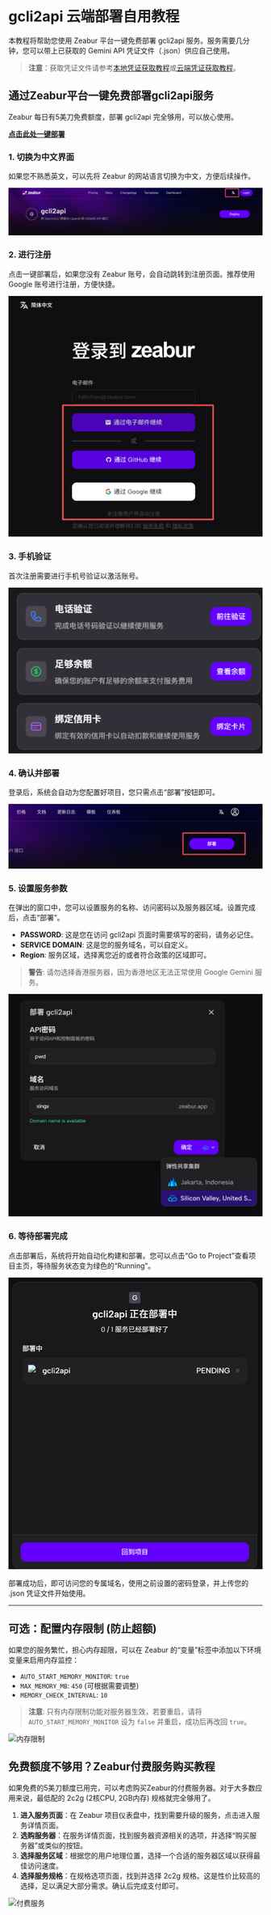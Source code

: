 # gcli2api 云端部署自用教程

本教程将帮助您使用 Zeabur 平台一键免费部署 gcli2api 服务。服务需要几分钟，您可以带上已获取的 Gemini API 凭证文件（.json）供应自己使用。

> **注意**：获取凭证文件请参考[本地凭证获取教程](https://github.com/google/generative-ai-python/blob/main/docs/client_library_quickstart.ipynb)或[云端凭证获取教程](https://github.com/google/generative-ai-python/blob/main/docs/client_library_quickstart_colab.ipynb)。

## 通过Zeabur平台一键免费部署gcli2api服务

Zeabur 每日有5美刀免费额度，部署 gcli2api 完全够用，可以放心使用。

[**点击此处一键部署**](https://zeabur.com/button?template=https://github.com/SOYS1/gcli2api)

### 1. 切换为中文界面

如果您不熟悉英文，可以先将 Zeabur 的网站语言切换为中文，方便后续操作。

![切换中文](https://raw.githubusercontent.com/SOYS1/my-tutorials/main/images/gcli2api-部署教程-1.png)

### 2. 进行注册

点击一键部署后，如果您没有 Zeabur 账号，会自动跳转到注册页面。推荐使用 Google 账号进行注册，方便快捷。

![注册Zeabur](https://raw.githubusercontent.com/SOYS1/my-tutorials/main/images/gcli2api-部署教程-2.png)

### 3. 手机验证

首次注册需要进行手机号验证以激活账号。

![手机验证](https://raw.githubusercontent.com/SOYS1/my-tutorials/main/images/gcli2api-部署教程-3.png)

### 4. 确认并部署

登录后，系统会自动为您配置好项目，您只需点击“部署”按钮即可。

![确认部署](https://raw.githubusercontent.com/SOYS1/my-tutorials/main/images/gcli2api-部署教程-4.png)

### 5. 设置服务参数

在弹出的窗口中，您可以设置服务的名称、访问密码以及服务器区域。设置完成后，点击“部署”。

*   **PASSWORD**: 这是您在访问 gcli2api 页面时需要填写的密码，请务必记住。
*   **SERVICE DOMAIN**: 这是您的服务域名，可以自定义。
*   **Region**: 服务区域，选择离您近的或者符合政策的区域即可。

> **警告**: 请勿选择香港服务器，因为香港地区无法正常使用 Google Gemini 服务。

![设置参数](https://raw.githubusercontent.com/SOYS1/my-tutorials/main/images/gcli2api-部署教程-5.png)

### 6. 等待部署完成

点击部署后，系统将开始自动化构建和部署。您可以点击“Go to Project”查看项目主页，等待服务状态变为绿色的“Running”。

![部署中](https://raw.githubusercontent.com/SOYS1/my-tutorials/main/images/gcli2api-部署教程-6.png)

部署成功后，即可访问您的专属域名，使用之前设置的密码登录，并上传您的 .json 凭证文件开始使用。

---

## 可选：配置内存限制 (防止超额)

如果您的服务繁忙，担心内存超限，可以在 Zeabur 的“变量”标签中添加以下环境变量来启用内存监控：

*   `AUTO_START_MEMORY_MONITOR`: `true`
*   `MAX_MEMORY_MB`: `450` (可根据需要调整)
*   `MEMORY_CHECK_INTERVAL`: `10`

> **注意**: 只有内存限制功能对服务器生效，若要重启，请将 `AUTO_START_MEMORY_MONITOR` 设为 `false` 并重启，成功后再改回 `true`。

![内存限制](https://raw.githubusercontent.com/SOYS1/my-tutorials/main/images/gcli2api-部署教程-7.png)

## 免费额度不够用？Zeabur付费服务购买教程

如果免费的5美刀额度已用完，可以考虑购买Zeabur的付费服务器。对于大多数应用来说，最低配的 2c2g (2核CPU, 2GB内存) 规格就完全够用了。

1.  **进入服务页面**：在 Zeabur 项目仪表盘中，找到需要升级的服务，点击进入服务详情页面。
2.  **选购服务器**：在服务详情页面，找到服务器资源相关的选项，并选择“购买服务器”或类似的按钮。
3.  **选择服务区域**：根据您的用户地理位置，选择一个合适的服务器区域以获得最佳访问速度。
4.  **选择服务规格**：在规格选项页面，找到并选择 2c2g 规格。这是性价比较高的选择，足以满足大部分需求。确认后完成支付即可。

![付费服务](https://raw.githubusercontent.com/SOYS1/my-tutorials/main/images/gcli2api-部署教程-8.png)